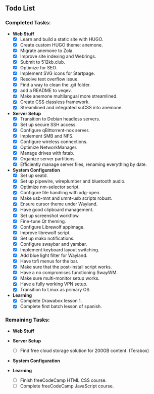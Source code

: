## Todo List

### Completed Tasks:

- **Web Stuff**
  - [x] Learn and build a static site with HUGO.
  - [x] Create custom HUGO theme: anemone.
  - [x] Migrate anemone to Zola.
  - [x] Improve site indexing and Webrings.
  - [x] Submit to 512kb.club.
  - [x] Optimize for SEO.
  - [x] Implement SVG icons for Startpage.
  - [x] Resolve text overflow issue.
  - [x] Find a way to clean the .git folder.
  - [x] add a README to veqev.
  - [x] Make anemone multilangual more streamlined.
  - [x] Create CSS classless framework.
  - [x] Streamlined and integrated suCSS into anemone.

- **Server Setup**
  - [x] Transition to Debian headless servers.
  - [x] Set up secure SSH access.
  - [x] Configure qBittorrent-nox server.
  - [x] Implement SMB and NFS.
  - [x] Configure wireless connections.
  - [x] Optimize NetworkManager.
  - [x] Manage drives with fstab.
  - [x] Organize server partitions.
  - [x] Efficiently manage server files, renaming everything by date.

- **System Configuration**
  - [x] Set up seatd.
  - [x] Set up pipewire, wireplumber and bluetooth audio.
  - [x] Optimize nm-selector script.
  - [x] Configure file handling with xdg-open.
  - [x] Make usb-mnt and umnt-usb scripts robust.
  - [x] Ensure cursor theme under Wayland.
  - [x] Have good clipboard management.
  - [x] Set up screenshot workflow.
  - [x] Fine-tune Qt theming.
  - [x] Configure Librewolf appimage.
  - [x] Improve librewolf script.
  - [x] Set up mako notifications.
  - [x] Configure swaybar and yambar.
  - [x] Implement keyboard layout switching.
  - [x] Add blue light filter for Wayland.
  - [x] Have tofi menus for the bar.
  - [x] Make sure that the post-install script works.
  - [x] Have a no compromises functioning SwayWM.
  - [x] Make sure multi-monitor setup works.
  - [x] Have a fully working VPN setup.
  - [x] Transition to Linux as primary OS.

- **Learning**
  - [x] Complete Drawabox lesson 1.
  - [x] Complete first batch lesson of spanish. 

### Remaining Tasks:

- **Web Stuff**

- **Server Setup**
  - [ ] Find free cloud storage solution for 200GB content. (Terabox)

- **System Configuration**

- **Learning**
  - [ ] Finish freeCodeCamp HTML CSS course.
  - [ ] Complete freeCodeCamp JavaScript course.
